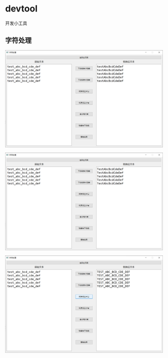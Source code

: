 # devtool
开发小工具


## 字符处理

![下划线转小驼峰](./src/string_process_01.png)

![下划线转大驼峰](./src/string_process_02.png)

![转换成全大写](./src/string_process_03.png)
